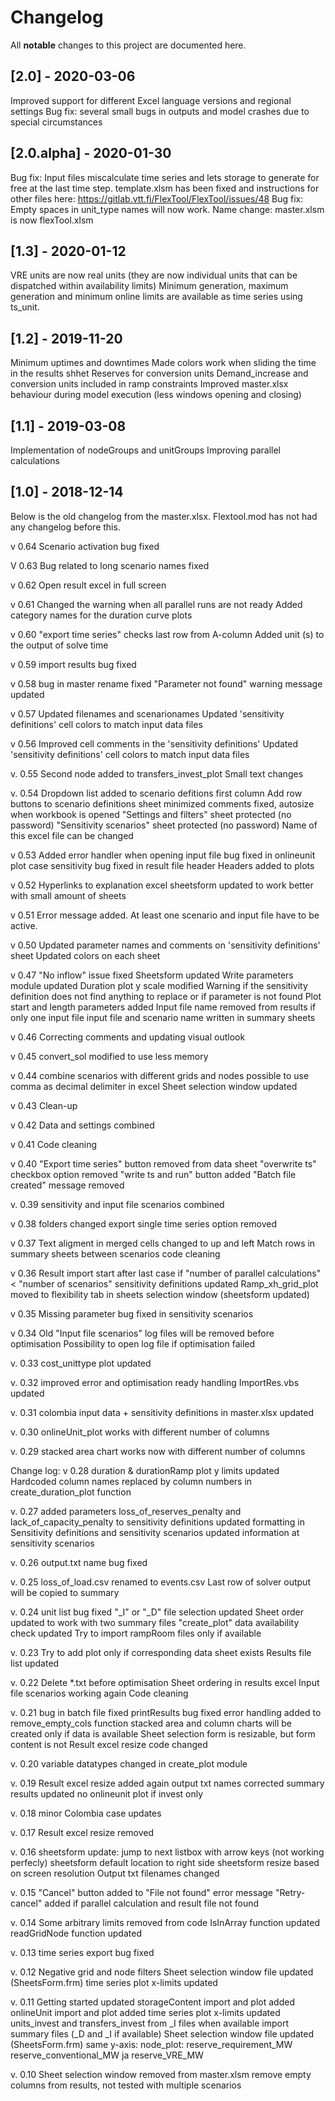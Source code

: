 # Changelog
All **notable** changes to this project are documented here.

## [2.0] - 2020-03-06
Improved support for different Excel language versions and regional settings
Bug fix: several small bugs in outputs and model crashes due to special circumstances

## [2.0.alpha] - 2020-01-30
Bug fix: Input files miscalculate time series and lets storage to generate for free at the last time step. template.xlsm has been fixed and instructions for other files here: https://gitlab.vtt.fi/FlexTool/FlexTool/issues/48
Bug fix: Empty spaces in unit_type names will now work.
Name change: master.xlsm is now flexTool.xlsm

## [1.3] - 2020-01-12
VRE units are now real units (they are now individual units that can be dispatched within availability limits)
Minimum generation, maximum generation and minimum online limits are available as time series using ts_unit.

## [1.2] - 2019-11-20
Minimum uptimes and downtimes
Made colors work when sliding the time in the results shhet
Reserves for conversion units
Demand_increase and conversion units included in ramp constraints
Improved master.xlsx behaviour during model execution (less windows opening and closing)

## [1.1] - 2019-03-08
Implementation of nodeGroups and unitGroups 
Improving parallel calculations

## [1.0] - 2018-12-14
Below is the old changelog from the master.xlsx. Flextool.mod has not had any changelog before this.

v 0.64
Scenario activation bug fixed

V 0.63
Bug related to long scenario names fixed

v 0.62
Open result excel in full screen

v 0.61
Changed the warning when all parallel runs are not ready
Added category names for the duration curve plots

v 0.60
"export time series" checks last row from A-column
Added unit (s) to the output of solve time

v 0.59
import results bug fixed

v 0.58
bug in master rename fixed
"Parameter not found" warning message updated

v 0.57
Updated filenames and scenarionames
Updated 'sensitivity definitions' cell colors to match input data files

v 0.56
Improved cell comments in the 'sensitivity definitions'
Updated 'sensitivity definitions' cell colors to match input data files

v. 0.55
Second node added to transfers_invest_plot
Small text changes

v. 0.54
Dropdown list added to scenario defitions first column
Add row buttons to scenario definitions sheet
minimized comments fixed, autosize when workbook is opened
"Settings and filters" sheet protected (no password)
"Sensitivity scenarios" sheet protected (no password)
Name of this excel file can be changed

v 0.53
Added error handler when opening input file
bug fixed in onlineunit plot
case sensitivity bug fixed in result file header
Headers added to plots

v 0.52
Hyperlinks to explanation excel
sheetsform updated to work better with small amount of sheets

v 0.51
Error message added. At least one scenario and input file have to be active. 

v 0.50
Updated parameter names and comments on 'sensitivity definitions' sheet
Updated colors on each sheet

v 0.47
"No inflow" issue fixed
Sheetsform updated
Write parameters module updated
Duration plot y scale modified
Warning if the sensitivity definition does not find anything to replace or if parameter is not found 
Plot start and length parameters added
Input file name removed from results if only one input file
input file and scenario name written in summary sheets


v 0.46
Correcting comments and updating visual outlook

v 0.45
convert_sol modified to use less memory

v 0.44
combine scenarios with different grids and nodes
possible to use comma as decimal delimiter in excel
Sheet selection window updated

v 0.43
Clean-up

v 0.42
Data and settings combined

v 0.41
Code cleaning

v 0.40
"Export time series" button removed from data sheet
"overwrite ts" checkbox option removed
"write ts and run" button added
"Batch file created" message removed

v. 0.39
sensitivity and input file scenarios combined

v 0.38
folders changed
export single time series option removed

v 0.37
Text aligment in merged cells changed to up and left
Match rows in summary sheets between scenarios
code cleaning

v 0.36
Result import start after last case if "number of parallel calculations" < "number of scenarios"
sensitivity definitions updated
Ramp_xh_grid_plot moved to flexibility tab in sheets selection window (sheetsform updated)

v 0.35
Missing parameter bug fixed in sensitivity scenarios

v 0.34
Old "Input file scenarios" log files will be removed before optimisation
Possibility to open log file if optimisation failed

v. 0.33
cost_unittype plot updated

v. 0.32
improved error and optimisation ready handling
ImportRes.vbs updated

v. 0.31
colombia input data + sensitivity definitions in master.xlsx updated

v. 0.30
onlineUnit_plot works with different number of columns

v. 0.29
stacked area chart works now with different number of columns

Change log:
v 0.28
duration & durationRamp plot y limits updated
Hardcoded column names replaced by column numbers in create_duration_plot function

v. 0.27
added parameters loss_of_reserves_penalty and lack_of_capacity_penalty to sensitivity definitions
updated formatting in Sensitivity definitions and sensitivity scenarios
updated information at sensitivity scenarios

v. 0.26
output.txt name bug fixed

v. 0.25
loss_of_load.csv renamed to events.csv
Last row of solver output will be copied to summary

v. 0.24
unit list bug fixed
"_I" or "_D" file selection updated
Sheet order updated to work with two summary files
"create_plot" data availability check updated
Try to import rampRoom files only if available

v. 0.23
Try to add plot only if corresponding data sheet exists
Results file list updated

v. 0.22
Delete *.txt before optimisation
Sheet ordering in results excel
Input file scenarios working again 
Code cleaning

v. 0.21
bug in batch file fixed
printResults bug fixed
error handling added to remove_empty_cols function
stacked area and column charts will be created only if data is available
Sheet selection form is resizable, but form content is not
Result excel resize code changed

v. 0.20
variable datatypes changed in create_plot module

v. 0.19
Result excel resize added again
output txt names corrected
summary results updated
no onlineunit plot if invest only

v. 0.18
minor Colombia case updates

v. 0.17
Result excel resize removed

v. 0.16
sheetsform update: jump to next listbox with arrow keys (not working perfecly)
sheetsform default location to right side
sheetsform resize based on screen resolution
Output txt filenames changed

v. 0.15
"Cancel" button added to "File not found" error message
"Retry-cancel" added if parallel calculation and result file not found

v. 0.14
Some arbitrary limits removed from code
IsInArray function updated
readGridNode function updated

v. 0.13
time series export bug fixed

v. 0.12
Negative grid and node filters
Sheet selection window file updated (SheetsForm.frm)
time series plot x-limits updated

v. 0.11
Getting started updated
storageContent import and plot added
onlineUnit import and plot added
time series plot x-limits updated
units_invest and transfers_invest from _I files when available
import summary files (_D and _I if available)
Sheet selection window file updated (SheetsForm.frm)
same y-axis: node_plot: reserve_requirement_MW  reserve_conventional_MW ja reserve_VRE_MW

v. 0.10
Sheet selection window removed from master.xlsm
remove empty columns from results, not tested with multiple scenarios
